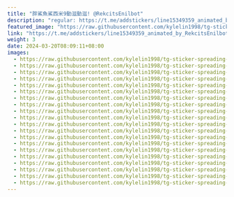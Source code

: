 ```yaml
---
title: "胖鯊魚鯊西米9動滋動滋! @RekcitsEnilbot"
description: "regular: https://t.me/addstickers/line15349359_animated_by_RekcitsEnilbot"
featured_image: "https://raw.githubusercontent.com/kylelin1998/tg-sticker-spreading-worldwide-images/main/img/7a9174b3-93dc-4286-8a85-8d2095266547.jpg"
link: "https://t.me/addstickers/line15349359_animated_by_RekcitsEnilbot"
weight: 3
date: 2024-03-20T08:09:11+08:00
images:
  - https://raw.githubusercontent.com/kylelin1998/tg-sticker-spreading-worldwide-images/main/img/7a9174b3-93dc-4286-8a85-8d2095266547.jpg
  - https://raw.githubusercontent.com/kylelin1998/tg-sticker-spreading-worldwide-images/main/img/97ad9fde-8111-4cda-ae66-3ba100dcc7ba.jpg
  - https://raw.githubusercontent.com/kylelin1998/tg-sticker-spreading-worldwide-images/main/img/7cbb2386-376c-4059-9706-be199bd5b6fe.jpg
  - https://raw.githubusercontent.com/kylelin1998/tg-sticker-spreading-worldwide-images/main/img/da371c07-f20e-4d62-b4ac-9c6865b9df47.jpg
  - https://raw.githubusercontent.com/kylelin1998/tg-sticker-spreading-worldwide-images/main/img/d4924af4-254d-4a96-bcca-e2f7e591c239.jpg
  - https://raw.githubusercontent.com/kylelin1998/tg-sticker-spreading-worldwide-images/main/img/cd8f28fd-8bd0-4692-adcf-06822e5258d9.jpg
  - https://raw.githubusercontent.com/kylelin1998/tg-sticker-spreading-worldwide-images/main/img/372d5b7b-71f4-4e5b-9bee-eea56b79a1dc.jpg
  - https://raw.githubusercontent.com/kylelin1998/tg-sticker-spreading-worldwide-images/main/img/da1b0e4b-f64a-418c-b257-86047b57f5f5.jpg
  - https://raw.githubusercontent.com/kylelin1998/tg-sticker-spreading-worldwide-images/main/img/ea47ca29-5378-4685-8d97-e34999ce915f.jpg
  - https://raw.githubusercontent.com/kylelin1998/tg-sticker-spreading-worldwide-images/main/img/da2667c9-cc93-4f81-a85d-72dcd74a8bb7.jpg
  - https://raw.githubusercontent.com/kylelin1998/tg-sticker-spreading-worldwide-images/main/img/25f3dd11-872b-4035-9d8a-67fef859af73.jpg
  - https://raw.githubusercontent.com/kylelin1998/tg-sticker-spreading-worldwide-images/main/img/50f58b95-d046-4a38-9971-2a0d5f299709.jpg
  - https://raw.githubusercontent.com/kylelin1998/tg-sticker-spreading-worldwide-images/main/img/d9bfb6f5-6db2-4fb1-bf75-6af42fb6e548.jpg
  - https://raw.githubusercontent.com/kylelin1998/tg-sticker-spreading-worldwide-images/main/img/08b3ff27-07e6-4eee-b172-eb2b05372a90.jpg
  - https://raw.githubusercontent.com/kylelin1998/tg-sticker-spreading-worldwide-images/main/img/14f164f4-a5be-4c79-acee-712852174c08.jpg
  - https://raw.githubusercontent.com/kylelin1998/tg-sticker-spreading-worldwide-images/main/img/c120c02e-2fba-45c5-a194-e1d471910fa6.jpg
  - https://raw.githubusercontent.com/kylelin1998/tg-sticker-spreading-worldwide-images/main/img/dc5b3de7-e75e-4cc5-8fc9-3e768e5d1526.jpg
  - https://raw.githubusercontent.com/kylelin1998/tg-sticker-spreading-worldwide-images/main/img/b5f41149-802a-4a3e-9784-7e715f8c8bd1.jpg
  - https://raw.githubusercontent.com/kylelin1998/tg-sticker-spreading-worldwide-images/main/img/3b5b1a3a-0859-44a8-8cf3-a17e0675a252.jpg
  - https://raw.githubusercontent.com/kylelin1998/tg-sticker-spreading-worldwide-images/main/img/cfd2e170-15ff-4557-a365-14957aa77473.jpg
---
```

